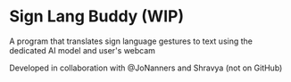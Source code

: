 # Sign Lang Buddy (WIP)

A program that translates sign language gestures to text using the dedicated AI model and user's webcam

Developed in collaboration with @JoNanners and Shravya (not on GitHub)
